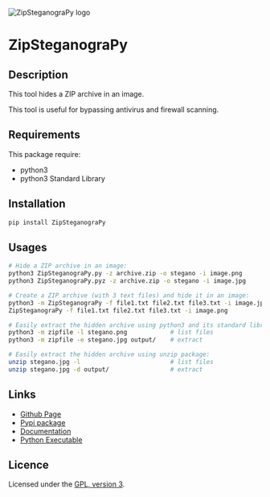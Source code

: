 ![ZipSteganograPy logo](https://mauricelambert.github.io/info/python/security/ZipSteganograPy_small.png "ZipSteganograPy logo")
# ZipSteganograPy

## Description

This tool hides a ZIP archive in an image.

This tool is useful for bypassing antivirus and firewall scanning.

## Requirements

This package require:

 - python3
 - python3 Standard Library

## Installation

```bash
pip install ZipSteganograPy
```

## Usages

```bash
# Hide a ZIP archive in an image:
python3 ZipSteganograPy.py -z archive.zip -o stegano -i image.png
python3 ZipSteganograPy.pyz -z archive.zip -o stegano -i image.jpg

# Create a ZIP archive (with 3 text files) and hide it in an image:
python3 -m ZipSteganograPy -f file1.txt file2.txt file3.txt -i image.jpg
ZipSteganograPy -f file1.txt file2.txt file3.txt -i image.png

# Easily extract the hidden archive using python3 and its standard library:
python3 -m zipfile -l stegano.png            # list files
python3 -m zipfile -e stegano.jpg output/    # extract

# Easily extract the hidden archive using unzip package:
unzip stegano.jpg -l                         # list files
unzip stegano.jpg -d output/                 # extract
```

## Links

 - [Github Page](https://github.com/mauricelambert/ZipSteganograPy/)
 - [Pypi package](https://pypi.org/project/ZipSteganograPy/)
 - [Documentation](https://mauricelambert.github.io/info/python/security/ZipSteganograPy.html)
 - [Python Executable](https://mauricelambert.github.io/info/python/security/ZipSteganograPy.pyz)

## Licence

Licensed under the [GPL, version 3](https://www.gnu.org/licenses/).
